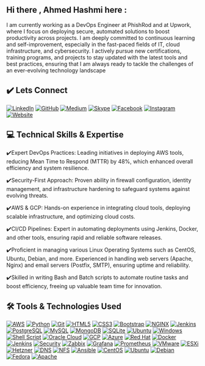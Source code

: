 ## Hi there , Ahmed Hashmi here :

I am currently working as a DevOps Engineer at PhishRod and at Upwork, where I focus on deploying secure, automated solutions to boost productivity across projects. I am deeply committed to continuous learning and self-improvement, especially in the fast-paced fields of IT, cloud infrastructure, and cybersecurity. I actively pursue new certifications, training programs, and projects to stay updated with the latest tools and best practices, ensuring that I am always ready to tackle the challenges of an ever-evolving technology landscape

## ✔️ Lets Connect

[![LinkedIn](https://img.shields.io/badge/LinkedIn-blue?style=flat&logo=linkedin)](https://www.linkedin.com/in/muhammadahmedhashmi/)
[![GitHub](https://img.shields.io/badge/GitHub-black?style=flat&logo=github)](https://github.com/MuhammadHashmi007)
[![Medium](https://img.shields.io/badge/Medium-000000?style=flat&logo=medium)](https://medium.com/@m.ahmedhashmi1)
[![Skype](https://img.shields.io/badge/Skype-blue?style=flat&logo=skype)](https://join.skype.com/invite/yVLNYjzpqeH1)
[![Facebook](https://img.shields.io/badge/Facebook-1877F2?style=flat&logo=facebook&logoColor=white)](https://facebook.com/yourprofile)
[![Instagram](https://img.shields.io/badge/Instagram-E4405F?style=flat&logo=instagram&logoColor=white)](https://instagram.com/yourprofile)
[![Website](https://img.shields.io/badge/Website-0a0a0a?style=flat&logo=google-chrome&logoColor=white)](https://orbihthinx.com)

## 💻 Technical Skills & Expertise

✔️Expert DevOps Practices: Leading initiatives in deploying AWS tools, reducing Mean Time to Respond (MTTR) by 48%, which enhanced overall efficiency and system resilience.

✔️Security-First Approach: Proven ability in firewall configuration, identity management, and infrastructure hardening to safeguard systems against evolving threats.

✔️AWS & GCP: Hands-on experience in integrating cloud tools, deploying scalable infrastructure, and optimizing cloud costs.

✔️CI/CD Pipelines: Expert in automating deployments using Jenkins, Docker, and other tools, ensuring rapid and reliable software releases.

✔️Proficient in managing various Linux Operating Systems such as CentOS, Ubuntu, Debian, and more.
Experienced in handling web servers (Apache, Nginx) and email servers (Postfix, SMTP), ensuring uptime and reliability.

✔️Skilled in writing Bash and Batch scripts to automate routine tasks and boost efficiency, freeing up valuable team time for innovation.

## 🛠️ Tools & Technologies Used

[![AWS](https://img.shields.io/badge/AWS-FF9900?style=for-the-badge&logo=amazon-aws&logoColor=white)]()
[![Python](https://img.shields.io/badge/Python-3776AB?style=for-the-badge&logo=python&logoColor=white)]()
[![Git](https://img.shields.io/badge/Git-F05032?style=for-the-badge&logo=git&logoColor=white)]()
[![HTML5](https://img.shields.io/badge/HTML5-E34F26?style=for-the-badge&logo=html5&logoColor=white)]()
[![CSS3](https://img.shields.io/badge/CSS3-1572B6?style=for-the-badge&logo=css3&logoColor=white)]()
[![Bootstrap](https://img.shields.io/badge/Bootstrap-563D7C?style=for-the-badge&logo=bootstrap&logoColor=white)]()
[![NGINX](https://img.shields.io/badge/NGINX-009639?style=for-the-badge&logo=nginx&logoColor=white)]()
[![Jenkins](https://img.shields.io/badge/Jenkins-D24939?style=for-the-badge&logo=jenkins&logoColor=white)]()
[![PostgreSQL](https://img.shields.io/badge/PostgreSQL-336791?style=for-the-badge&logo=postgresql&logoColor=white)]()
[![MySQL](https://img.shields.io/badge/MySQL-4479A1?style=for-the-badge&logo=mysql&logoColor=white)]()
[![MongoDB](https://img.shields.io/badge/MongoDB-47A248?style=for-the-badge&logo=mongodb&logoColor=white)]()
[![SQLite](https://img.shields.io/badge/SQLite-003B57?style=for-the-badge&logo=sqlite&logoColor=white)]()
[![Ubuntu](https://img.shields.io/badge/Ubuntu-E95420?style=for-the-badge&logo=ubuntu&logoColor=white)]()
[![Windows](https://img.shields.io/badge/Windows-0078D6?style=for-the-badge&logo=windows&logoColor=white)]()
[![Shell Script](https://img.shields.io/badge/Shell_Script-4EAA25?style=for-the-badge&logo=gnu-bash&logoColor=white)]()
[![Oracle Cloud](https://img.shields.io/badge/Oracle_Cloud-F80000?style=for-the-badge&logo=oracle&logoColor=white)]()
[![GCP](https://img.shields.io/badge/Google_Cloud-4285F4?style=for-the-badge&logo=google-cloud&logoColor=white)]()
[![Azure](https://img.shields.io/badge/Azure-0078D4?style=for-the-badge&logo=microsoft-azure&logoColor=white)]()
[![Red Hat](https://img.shields.io/badge/Red_Hat-EE0000?style=for-the-badge&logo=red-hat&logoColor=white)]()
[![Docker](https://img.shields.io/badge/Docker-2496ED?style=for-the-badge&logo=docker&logoColor=white)]()
[![Jenkins](https://img.shields.io/badge/Jenkins-D24939?style=for-the-badge&logo=jenkins&logoColor=white)]()
[![Security](https://img.shields.io/badge/Security-FF0000?style=for-the-badge&logo=security&logoColor=white)]()
[![Zabbix](https://img.shields.io/badge/Zabbix-DC2025?style=for-the-badge&logo=zabbix&logoColor=white)]()
[![Grafana](https://img.shields.io/badge/Grafana-F46800?style=for-the-badge&logo=grafana&logoColor=white)]()
[![Prometheus](https://img.shields.io/badge/Prometheus-E6522C?style=for-the-badge&logo=prometheus&logoColor=white)]()
[![VMware](https://img.shields.io/badge/VMware-607078?style=for-the-badge&logo=vmware&logoColor=white)]()
[![ESXi](https://img.shields.io/badge/ESXi-607078?style=for-the-badge&logo=vmware&logoColor=white)]()
[![Hetzner](https://img.shields.io/badge/Hetzner-D50C2D?style=for-the-badge&logo=hetzner&logoColor=white)]()
[![DNS](https://img.shields.io/badge/DNS-0082C9?style=for-the-badge&logo=dns&logoColor=white)]()
[![NFS](https://img.shields.io/badge/NFS-4A90E2?style=for-the-badge&logo=nfs&logoColor=white)]()
[![Ansible](https://img.shields.io/badge/Ansible-EE0000?style=for-the-badge&logo=ansible&logoColor=white)]()
[![CentOS](https://img.shields.io/badge/CentOS-262577?style=for-the-badge&logo=centos&logoColor=white)]()
[![Ubuntu](https://img.shields.io/badge/Ubuntu-E95420?style=for-the-badge&logo=ubuntu&logoColor=white)]()
[![Debian](https://img.shields.io/badge/Debian-A81D33?style=for-the-badge&logo=debian&logoColor=white)]()
[![Fedora](https://img.shields.io/badge/Fedora-294172?style=for-the-badge&logo=fedora&logoColor=white)]()
[![Apache](https://img.shields.io/badge/Apache-D22128?style=for-the-badge&logo=apache&logoColor=white)]()


















